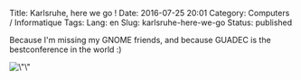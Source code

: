 Title: Karlsruhe, here we go !
Date: 2016-07-25 20:01
Category: Computers / Informatique
Tags:
Lang: en
Slug: karlsruhe-here-we-go
Status: published

Because I'm missing my GNOME friends, and because GUADEC is the bestconference in the world :)

![\\"\\"](\%22https://2016.guadec.org/wp-content/uploads/2016/04/badge-goingto.png\%22)
